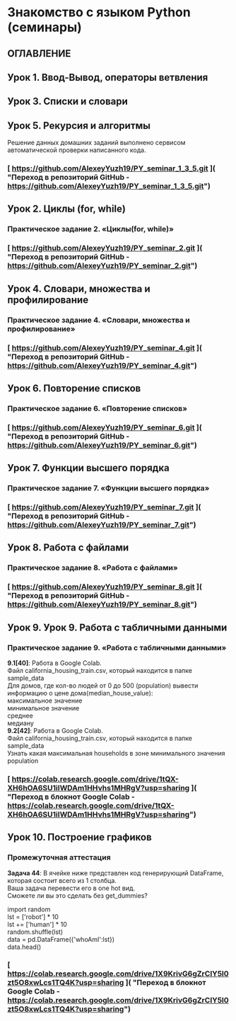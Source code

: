 # Знакомство с языком Python (семинары)
## ОГЛАВЛЕНИЕ
## Урок 1. Ввод-Вывод, операторы ветвления
## Урок 3. Списки и словари
## Урок 5. Рекурсия и алгоритмы

Решение данных домашних заданий выполнено сервисом автоматической проверки написанного кода.

### [ https://github.com/AlexeyYuzh19/PY_seminar_1_3_5.git ]( "Переход в репозиторий GitHub - https://github.com/AlexeyYuzh19/PY_seminar_1_3_5.git")

## Урок 2. Циклы (for, while)
### Практическое задание 2. «Циклы(for, while)»

### [ https://github.com/AlexeyYuzh19/PY_seminar_2.git ]( "Переход в репозиторий GitHub - https://github.com/AlexeyYuzh19/PY_seminar_2.git")

## Урок 4. Словари, множества и профилирование
### Практическое задание 4. «Словари, множества и профилирование»

### [ https://github.com/AlexeyYuzh19/PY_seminar_4.git ]( "Переход в репозиторий GitHub - https://github.com/AlexeyYuzh19/PY_seminar_4.git")

## Урок 6. Повторение списков
### Практическое задание 6. «Повторение списков»

### [ https://github.com/AlexeyYuzh19/PY_seminar_6.git ]( "Переход в репозиторий GitHub - https://github.com/AlexeyYuzh19/PY_seminar_6.git")

## Урок 7. Функции высшего порядка
### Практическое задание 7. «Функции высшего порядка»

### [ https://github.com/AlexeyYuzh19/PY_seminar_7.git ]( "Переход в репозиторий GitHub - https://github.com/AlexeyYuzh19/PY_seminar_7.git")

## Урок 8. Работа с файлами
### Практическое задание 8. «Работа с файлами»

### [ https://github.com/AlexeyYuzh19/PY_seminar_8.git ]( "Переход в репозиторий GitHub - https://github.com/AlexeyYuzh19/PY_seminar_8.git")

## Урок 9. Урок 9. Работа с табличными данными
### Практическое задание 9. «Работа с табличными данными»

**9.1[40]**: Работа в Google Colab.<br>
Файл california_housing_train.csv, который находится в папке sample_data<br>
Для домов, где кол-во людей от 0 до 500 (population) вывести информацию о цене дома(median_house_value):<br>
максимальное значение<br>
минимальное значение<br>
среднее<br>
медиану<br>
**9.2[42]**: Работа в Google Colab.<br>
Файл california_housing_train.csv, который находится в папке sample_data<br>
Узнать какая максимальная households в зоне минимального значения population<br>

### [ https://colab.research.google.com/drive/1tQX-XH6hOA6SU1iIWDAm1HHvhs1MHRgV?usp=sharing ]( "Переход в блокнот Google Colab - https://colab.research.google.com/drive/1tQX-XH6hOA6SU1iIWDAm1HHvhs1MHRgV?usp=sharing")

## Урок 10. Построение графиков
### Промежуточная аттестация

**Задача 44**: В ячейке ниже представлен код генерирующий DataFrame, которая состоит всего из 1 столбца.<br>Ваша задача перевести его в one hot вид.<br>Сможете ли вы это сделать без get_dummies?<br>

import random<br>
lst = ['robot'] * 10<br>
lst += ['human'] * 10<br>
random.shuffle(lst)<br>
data = pd.DataFrame({'whoAmI':lst})<br>
data.head()

### [ https://colab.research.google.com/drive/1X9KrivG6gZrCIY5l0zt5O8xwLcs1TQ4K?usp=sharing ]( "Переход в блокнот Google Colab - https://colab.research.google.com/drive/1X9KrivG6gZrCIY5l0zt5O8xwLcs1TQ4K?usp=sharing")